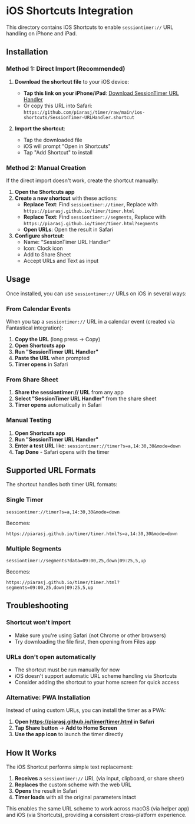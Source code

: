 # iOS Shortcuts Integration

This directory contains iOS Shortcuts to enable `sessiontimer://` URL handling on iPhone and iPad.

## Installation

### Method 1: Direct Import (Recommended)

1. **Download the shortcut file** to your iOS device:
   - **Tap this link on your iPhone/iPad**: [Download SessionTimer URL Handler](https://github.com/piarasj/timer/raw/main/ios-shortcuts/SessionTimer-URLHandler.shortcut)
   - Or copy this URL into Safari: `https://github.com/piarasj/timer/raw/main/ios-shortcuts/SessionTimer-URLHandler.shortcut`

2. **Import the shortcut**:
   - Tap the downloaded file
   - iOS will prompt "Open in Shortcuts"
   - Tap "Add Shortcut" to install

### Method 2: Manual Creation

If the direct import doesn't work, create the shortcut manually:

1. **Open the Shortcuts app**
2. **Create a new shortcut** with these actions:
   - **Replace Text**: Find `sessiontimer://timer`, Replace with `https://piarasj.github.io/timer/timer.html`
   - **Replace Text**: Find `sessiontimer://segments`, Replace with `https://piarasj.github.io/timer/timer.html?segments`
   - **Open URLs**: Open the result in Safari
3. **Configure shortcut**:
   - Name: "SessionTimer URL Handler"
   - Icon: Clock icon
   - Add to Share Sheet
   - Accept URLs and Text as input

## Usage

Once installed, you can use `sessiontimer://` URLs on iOS in several ways:

### From Calendar Events

When you tap a `sessiontimer://` URL in a calendar event (created via Fantastical integration):

1. **Copy the URL** (long press → Copy)
2. **Open Shortcuts app**
3. **Run "SessionTimer URL Handler"**
4. **Paste the URL** when prompted
5. **Timer opens** in Safari

### From Share Sheet

1. **Share the sessiontimer:// URL** from any app
2. **Select "SessionTimer URL Handler"** from the share sheet
3. **Timer opens** automatically in Safari

### Manual Testing

1. **Open Shortcuts app**
2. **Run "SessionTimer URL Handler"**
3. **Enter a test URL** like: `sessiontimer://timer?s=a,14:30,30&mode=down`
4. **Tap Done** - Safari opens with the timer

## Supported URL Formats

The shortcut handles both timer URL formats:

### Single Timer
```
sessiontimer://timer?s=a,14:30,30&mode=down
```
Becomes:
```
https://piarasj.github.io/timer/timer.html?s=a,14:30,30&mode=down
```

### Multiple Segments
```
sessiontimer://segments?data=09:00,25,down|09:25,5,up
```
Becomes:
```
https://piarasj.github.io/timer/timer.html?segments=09:00,25,down|09:25,5,up
```

## Troubleshooting

### Shortcut won't import
- Make sure you're using Safari (not Chrome or other browsers)
- Try downloading the file first, then opening from Files app

### URLs don't open automatically
- The shortcut must be run manually for now
- iOS doesn't support automatic URL scheme handling via Shortcuts
- Consider adding the shortcut to your home screen for quick access

### Alternative: PWA Installation

Instead of using custom URLs, you can install the timer as a PWA:

1. **Open https://piarasj.github.io/timer/timer.html in Safari**
2. **Tap Share button** → **Add to Home Screen**
3. **Use the app icon** to launch the timer directly

## How It Works

The iOS Shortcut performs simple text replacement:

1. **Receives** a `sessiontimer://` URL (via input, clipboard, or share sheet)
2. **Replaces** the custom scheme with the web URL
3. **Opens** the result in Safari
4. **Timer loads** with all the original parameters intact

This enables the same URL scheme to work across macOS (via helper app) and iOS (via Shortcuts), providing a consistent cross-platform experience.
